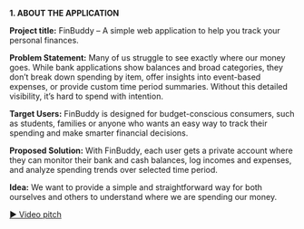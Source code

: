 **1. ABOUT THE APPLICATION**

**Project title:**
FinBuddy – A simple web application to help you track your personal finances.

**Problem Statement:**
Many of us struggle to see exactly where our money goes. While bank applications show balances and broad categories, they don’t break down spending by item, offer insights into event-based expenses, or provide custom time period summaries. Without this detailed visibility, it’s hard to spend with intention.

**Target Users:**
FinBuddy is designed for budget-conscious consumers, such as students, families or anyone who wants an easy way to track their spending and make smarter financial decisions.

**Proposed Solution:**
With FinBuddy, each user gets a private account where they can monitor their bank and cash balances, log incomes and expenses, and analyze spending trends over selected time period.

**Idea:**
We want to provide a simple and straightforward way for both ourselves and others to understand where we are spending our money.

[▶️ Video pitch](FinBuddy_video.mp4)

